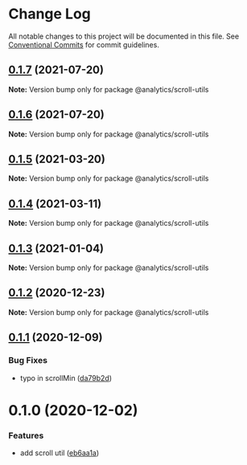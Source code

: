 # Change Log

All notable changes to this project will be documented in this file.
See [Conventional Commits](https://conventionalcommits.org) for commit guidelines.

## [0.1.7](https://github.com/DavidWells/analytics/compare/@analytics/scroll-utils@0.1.6...@analytics/scroll-utils@0.1.7) (2021-07-20)

**Note:** Version bump only for package @analytics/scroll-utils





## [0.1.6](https://github.com/DavidWells/analytics/compare/@analytics/scroll-utils@0.1.5...@analytics/scroll-utils@0.1.6) (2021-07-20)

**Note:** Version bump only for package @analytics/scroll-utils





## [0.1.5](https://github.com/DavidWells/analytics/compare/@analytics/scroll-utils@0.1.4...@analytics/scroll-utils@0.1.5) (2021-03-20)

**Note:** Version bump only for package @analytics/scroll-utils





## [0.1.4](https://github.com/DavidWells/analytics/compare/@analytics/scroll-utils@0.1.3...@analytics/scroll-utils@0.1.4) (2021-03-11)

**Note:** Version bump only for package @analytics/scroll-utils





## [0.1.3](https://github.com/DavidWells/analytics/compare/@analytics/scroll-utils@0.1.2...@analytics/scroll-utils@0.1.3) (2021-01-04)

**Note:** Version bump only for package @analytics/scroll-utils





## [0.1.2](https://github.com/DavidWells/analytics/compare/@analytics/scroll-utils@0.1.1...@analytics/scroll-utils@0.1.2) (2020-12-23)

**Note:** Version bump only for package @analytics/scroll-utils





## [0.1.1](https://github.com/DavidWells/analytics/compare/@analytics/scroll-utils@0.1.0...@analytics/scroll-utils@0.1.1) (2020-12-09)


### Bug Fixes

* typo in scrollMin ([da79b2d](https://github.com/DavidWells/analytics/commit/da79b2d))





# 0.1.0 (2020-12-02)


### Features

* add scroll util ([eb6aa1a](https://github.com/DavidWells/analytics/commit/eb6aa1a))
